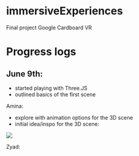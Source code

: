 # immersiveExperiences

Final project Google Cardboard VR

# Progress logs

## June 9th:
- started playing with Three.JS
- outlined basics of the first scene

Amina:
- explore with animation options for the 3D scene
- initial idea/inspo for the 3D scene:

![](https://jacobrcampbell.com/assets/media/2020-soul-22-people-in-flow.jpg)

Zyad:

